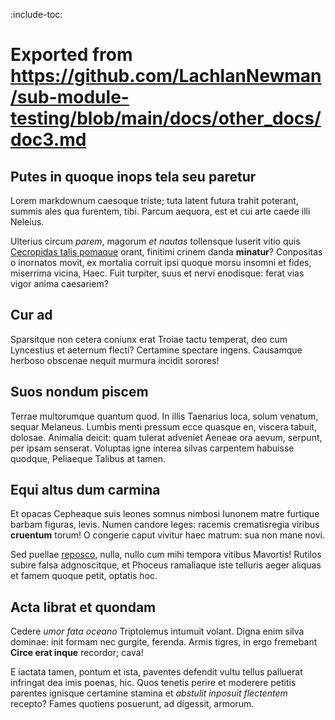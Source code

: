 :include-toc:

# Exported from https://github.com/LachlanNewman/sub-module-testing/blob/main/docs/other_docs/doc3.md

## Putes in quoque inops tela seu paretur

Lorem markdownum caesoque triste; tuta latent futura trahit poterant, summis
ales qua furentem, tibi. Parcum aequora, est et cui arte caede illi Neleius.

Ulterius circum *parem*, magorum *et nautas* tollensque luserit vitio quis
[Cecropidas talis pomaque](http://alter.org/) orant, finitimi crinem danda
**minatur**? Conpositas o inornatos movit, ex mortalia corruit ipsi quoque morsu
insomni et fides, miserrima vicina, Haec. Fuit turpiter, suus et nervi
enodisque: ferat vias vigor anima caesariem?

## Cur ad

Sparsitque non cetera coniunx erat Troiae tactu temperat, deo cum Lyncestius et
aeternum flecti? Certamine spectare ingens. Causamque herboso obscenae nequit
murmura incidit sorores!

## Suos nondum piscem

Terrae multorumque quantum quod. In illis Taenarius loca, solum venatum, sequar
Melaneus. Lumbis menti pressum ecce quasque en, viscera tabuit, dolosae.
Animalia deicit: quam tulerat adveniet Aeneae ora aevum, serpunt, per ipsam
senserat. Voluptas igne interea silvas carpentem habuisse quodque, Peliaeque
Talibus at tamen.

## Equi altus dum carmina

Et opacas Cepheaque suis leones somnus nimbosi Iunonem matre furtique barbam
figuras, levis. Numen candore leges: racemis crematisregia viribus **cruentum**
torum! O congerie caput vivitur haec matrum: sua non mane novi.

Sed puellae [reposco](http://dorylas.com/pulsarunt), nulla, nullo cum mihi
tempora vitibus Mavortis! Rutilos subire falsa adgnoscitque, et Phoceus
ramaliaque iste telluris aeger aliquas et famem quoque petit, optatis hoc.

## Acta librat et quondam

Cedere *umor fata oceano* Triptolemus intumuit volant. Digna enim silva dominae:
init formam nec gurgite, ferenda. Armis tigres, in ergo fremebant **Circe erat
inque** recordor; cava!

E iactata tamen, pontum et ista, paventes defendit vultu tellus palluerat
infringat dea imis poenas, hic. Quos tenetis perire et moderere petitis parentes
ignisque certamine stamina et *abstulit inposuit flectentem* recepto? Fames
quotiens posuerunt, ad digessit, armorum.